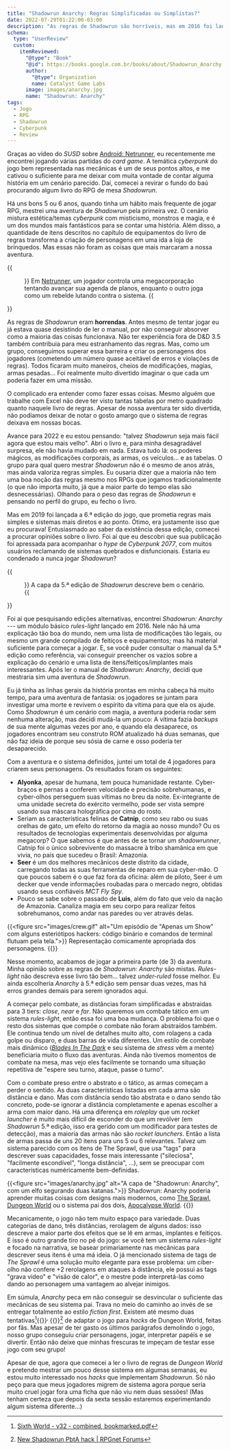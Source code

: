 ```yaml
---
title: "Shadowrun Anarchy: Regras Simplificadas ou Simplistas?"
date: 2022-07-29T01:22:00-03:00
description: "As regras de Shadowrun são horríveis, mas em 2016 foi lançado o Anarchy: uma versão mais simplificada das regras que prometia maior foco na narrativa."
schema:
  type: "UserReview"
  custom:
    itemReviewed:
      "@type": "Book"
      "@id": https://books.google.com.br/books/about/Shadowrun_Anarchy.html?id=XvpawQEACAAJ
      author:
        "@type": Organization
        name: Catalyst Game Labs
      image: images/anarchy.jpg
      name: "Shadowrun: Anarchy"
tags:
  - Jogo
  - RPG
  - Shadowrun
  - Cyberpunk
  - Review
---
```


Graças ao vídeo do *SUSD* sobre [Android: Netrunner](https://www.youtube.com/watch?v=Ev24b_17-Po), eu recentemente me encontrei jogando várias partidas do *card game*. A temática *cyberpunk* do jogo bem representada nas mecânicas é um de seus pontos altos, e me cativou o suficiente para me deixar com muita vontade de contar alguma história em um cenário parecido. Daí, comecei a revirar o fundo do baú procurando algum livro do RPG de mesa *Shadowrun*.

Há uns bons 5 ou 6 anos, quando tinha um hábito mais frequente de jogar RPG, mestrei uma aventura de *Shadowrun* pela primeira vez. O cenário mistura estética/temas *cyberpunk* com misticismo, monstros e magia, e é um dos mundos mais fantásticos para se contar uma história. Além disso, a quantidade de itens descritos no capítulo de equipamentos do livro de regras transforma a criação de personagens em uma ida a loja de brinquedos. Mas essas não foram as coisas que mais marcaram a nossa aventura.

{{<figure src="images/netrunner.png" shadow=false alt="Cartas ilustrando firewalls, vírus, planos de corporações e hackers." >}}
  Em [Netrunner](https://nisei.net/), um jogador controla uma megacorporação tentando avançar sua agenda de planos, enquanto o outro joga como um rebelde lutando contra o sistema.
{{</figure>}}

As regras de *Shadowrun* eram **horrendas**. Antes mesmo de tentar jogar eu já estava quase desistindo de ler o manual, por não conseguir absorver como a maioria das coisas funcionava. Não ter experiência fora de D&D 3.5 também contribuia para meu estranhamento das regras. Mas, como um grupo, conseguimos superar essa barreira e criar os personagens dos jogadores (cometendo um número quase aceitável de erros e violações de regras). Todos ficaram muito maneiros, cheios de modificações, magias, armas pesadas... Foi realmente muito divertido imaginar o que cada um poderia fazer em uma missão.

O complicado era entender como fazer essas coisas. Mesmo alguém que trabalhe com Excel não deve ter visto tantas tabelas por metro quadrado quanto naquele livro de regras. Apesar de nossa aventura ter sido divertida, não podíamos deixar de notar o gosto amargo que o sistema de regras deixava em nossas bocas.

Avance para 2022 e eu estou pensando: "talvez *Shadowrun* seja mais fácil agora que estou mais velho". Abri o livro e, para minha desagradável surpresa, ele não havia mudado em nada. Estava tudo lá: os poderes mágicos, as modificações corporais, as armas, os veículos... e as tabelas. O grupo para qual quero mestrar *Shadowrun* não é o mesmo de anos atrás, mas ainda valoriza regras simples. Eu ousaria dizer que a maioria não tem uma boa noção das regras mesmo nos RPGs que jogamos tradicionalmente (o que não importa muito, já que a maior parte do tempo elas são desnecessárias). Olhando para o peso das regras de *Shadowrun* e pensando no perfil do grupo, eu fecho o livro.

Mas em 2019 foi lançada a 6.ª edição do jogo, que prometia regras mais simples e sistemas mais diretos e ao ponto. Ótimo, era justamente isso que eu procurava! Entusiasmado ao saber da existência dessa edição, comecei a procurar opiniões sobre o livro. Foi aí que eu descobri que sua publicação foi apressada para acompanhar o *hype* de *Cyberpunk 2077*, com muitos usuários reclamando de sistemas quebrados e disfuncionais. Estaria eu condenado a nunca jogar *Shadowrun*?

{{<figure src="images/shadowrun.jpg" alt="Uma luta envolvendo um espadachim orc, uma elfa conjurando raios e um humano controlando vários drones. Todos estão atirando num inseto fantasmagórico gigante enquanto logos de corporações brilham no topo de arranha-céus no fundo." >}}
  A capa da 5.ª edição de *Shadowrun* descreve bem o cenário.
{{</figure>}}

Foi aí que pesquisando edições alternativas, encontrei *Shadowrun: Anarchy* --- um módulo básico *rules-light* lançado em 2016. Nele não há uma explicação tão boa do mundo, nem uma lista de modificações tão legais, ou mesmo um grande compilado de feitiços e equipamentos; mas há material suficiente para começar a jogar. E, se você puder consultar o manual da 5.ª edição como referência, vai conseguir preencher os vazios sobre a explicação do cenário e uma lista de itens/feitiços/implantes mais interessantes. Após ler o manual de *Shadowrun: Anarchy*, decidi que mestraria sim uma aventura de *Shadowrun*.

Eu já tinha as linhas gerais da história prontas em minha cabeça há muito tempo, para uma aventura de fantasia: os jogadores se juntam para investigar uma morte e revivem o espírito da vítima para que ela os ajude. Como *Shadowrun* é um cenário com magia, a aventura poderia rodar sem nenhuma alteração, mas decidi mudá-la um pouco: A vítima fazia *backups* de sua mente algumas vezes por ano, e quando ela desaparece, os jogadores encontram seu construto ROM atualizado há duas semanas, que não faz ideia de porque seu sósia de carne e osso poderia ter desaparecido.

Com a aventura e o sistema definidos, juntei um total de 4 jogadores para criarem seus personagens. Os resultados foram os seguintes:

- **Alyonka**, apesar de humana, tem pouca humanidade restante. Cyber-braços e pernas a conferem velocidade e precisão sobrehumanas, e cyber-olhos perseguem suas vítimas no breu da noite. Ex-integrante de uma unidade secreta do exército vermelho, pode ser vista sempre usando sua máscara holográfica por cima do rosto.
- Seriam as características felinas de **Catnip**, como seu rabo ou suas orelhas de gato, um efeito do retorno da magia ao nosso mundo? Ou os resultados de tecnologias experimentais desenvolvidas por alguma megacorp? O que sabemos é que antes de se tornar um *shadowrunner*, Catnip foi o único sobrevivente do massacre à tribo shamânica em que vivia, no país que sucedeu o Brasil: Amazonia.
- **Seer** é um dos melhores mecânicos deste distrito da cidade, carregando todas as suas ferramentas de reparo em sua cyber-mão. O que poucos sabem é o que faz fora da oficina: além de piloto, Seer é um decker que vende informações roubadas para o mercado negro, obtidas usando seus confiáveis *MCT Fly Spy*.
- Pouco se sabe sobre o passado de **Luis**, além do fato que veio da nação de Amazonia. Canaliza magia em seu corpo para realizar feitos sobrehumanos, como andar nas paredes ou ver através delas.

{{<figure src="images/crew.gif" alt="Um episódio de \"Apenas um Show\" com alguns esteriótipos hackers: código binário e comandos de terminal flutuam pela tela.">}}
  Representação comicamente apropriada dos personagens.
{{</figure>}}

Nesse momento, acabamos de jogar a primeira parte (de 3) da aventura. Minha opinião sobre as regras de *Shadowrun: Anarchy* são mistas. *Rules-light* não descreva esse livro tão bem... talvez *under-ruled* fosse melhor. Eu ainda escolheria *Anarchy* à 5.ª edição sem pensar duas vezes, mas há erros grandes demais para serem ignorados aqui.

A começar pelo combate, as distâncias foram simplificadas e abstraidas para 3 tiers: *close*, *near* e *far*. Não queremos um combate tático em um sistema *rules-light*, então essa foi uma boa mudança. O problema foi que o resto dos sistemas que compõe o combate não foram abstraídos também. Ele continua tendo um nível de detalhes muito alto, com rolagens a cada golpe ou disparo, e duas barras de vida diferentes. Um estilo de combate mais dinâmico (*[Blades In The Dark](https://bladesinthedark.com/stress-trauma)* e seu sistema de *stress* vêm a mente) beneficiaria muito o fluxo das aventuras. Ainda não tivemos momentos de combate na mesa, mas vejo eles facilmente se tornando uma situação repetitiva de "espere seu turno, ataque, passe o turno".

Com o combate preso entre o abstrato e o tático, as armas começam a perder o sentido. As duas características listadas em cada arma são distância e dano. Mas com distância sendo tão abstrata e o dano sendo tão concreto, pode-se ignorar a distância completamente e apenas escolher a arma com maior dano. Há uma diferença em *roleplay* que um *rocket launcher* é muito mais difícil de esconder do que um revólver (em *Shadowrun* 5.ª edição, isso era gerido com um modificador para testes de detecção), mas a maioria das armas não são *rocket launchers*. Então a lista de armas passa de uns 20 itens para uns 5 ou 6 relevantes. Talvez um sistema parecido com os itens de The Sprawl, que usa "tags" para descrever suas capacidades, fosse mais interessante ("sileciosa", "facilmente escondível", "longa distância", ...), sem se preocupar com características numéricamente bem-definidas.

{{<figure src="images/anarchy.jpg" alt="A capa de \"Shadowrun: Anarchy\", com um elfo segurando duas katanas.">}}
  Shadowrun: Anarchy poderia aprender muitas coisas com designs mais modernos, como [The Sprawl](https://www.drivethrurpg.com/product/171286/The-Sprawl----MIDNIGHT), [Dungeon World](https://dungeon-world.com/) ou o sistema pai dos dois, [Apocalypse World](http://apocalypse-world.com/).
{{</figure>}}

Mecanicamente, o jogo não tem muito espaço para variedade. Duas categorias de dano, três distâncias, rerolagem de alguns dados: isso descreve a maior parte dos efeitos que se lê em armas, implantes e feitiços. E isso é outro grande tiro no pé do jogo: se você tem um sistema *rules-light* e focado na narrativa, se basear primariamente nas mecânicas para descrever seus itens é uma má ideia. O já mencionado sistema de tags de *The Sprawl* é uma solução muito elegante para esse problema: um ciber-olho não confere +2 rerolagens em ataques à distância, ele possui as tags "grava vídeo" e "visão de calor", e o mestre pode interpretá-las como dando ao personagem uma vantagem ao alvejar inimigos.

Em súmula, *Anarchy* peca em não conseguir se desvincular o suficiente das mecânicas de seu sistema pai. Trava no meio do caminho ao invés de se entregar totalmente ao estilo *fiction first*. Existem até mesmo duas tentativas[^1]{{<html>}}<sup>, </sup>{{</html>}}[^2] de adaptar o jogo para *hacks* de Dungeon World, feitas por fãs. Mas apesar de ter gasto os últimos parágrafos demolindo o jogo, nosso grupo conseguiu criar personagens, jogar, interpretar papéis e se divertir. Então não deixe que minhas frescuras te impeçam de testar esse jogo com seu grupo!

Apesar de que, agora que comecei a ler o livro de regras de *Dungeon World* e pretendo mestrar um pouco desse sistema em algumas semanas, eu estou muito interessado nos *hacks* que implementam *Shadowrun*. Só não peço para que meus jogadores migrem de sistema agora porque seria muito cruel jogar fora uma ficha que não viu nem duas sessões! (Mas tenham certeza que depois da sexta sessão estaremos experimentando algum sistema diferente...)

[^1]: [Sixth World - v32 - combined, bookmarked.pdf](https://drive.google.com/file/d/1KGM7SWINY1DNv4QEOyojCbme8cY66uCQ/view)
[^2]: [New Shadowrun PbtA hack | RPGnet Forums](https://forum.rpg.net/index.php?threads/new-shadowrun-pbta-hack.765220/)